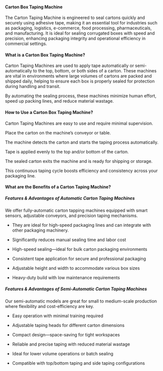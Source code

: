 #### Carton Box Taping Machine

The Carton Taping Machine is engineered to seal cartons quickly and securely using adhesive tape, making it an essential
tool for industries such as packaging, logistics, e-commerce, food processing, pharmaceuticals, and manufacturing.
It is ideal for sealing corrugated boxes with speed and precision, enhancing packaging integrity and operational
efficiency in commercial settings.

#### What is a Carton Box Taping Machine?

Carton Taping Machines are used to apply tape automatically or semi-automatically to the top, bottom, or both sides of a carton.
These machines are vital in environments where large volumes of cartons are packed and shipped daily, helping to ensure
each box is properly sealed for protection during handling and transit.

By automating the sealing process, these machines minimize human effort, speed up packing lines, and reduce material
wastage.

#### How to Use a Carton Box  Taping Machine?

Carton Taping Machines are easy to use and require minimal supervision.

Place the carton on the machine’s conveyor or table.

The machine detects the carton and starts the taping process automatically.

Tape is applied evenly to the top and/or bottom of the carton.

The sealed carton exits the machine and is ready for shipping or storage.

This continuous taping cycle boosts efficiency and consistency across your packaging line.

#### What are the Benefits of a Carton Taping Machine?

##### Features & Advantages of Automatic Carton Taping Machines

We offer fully-automatic carton tapping machines equipped with smart sensors, adjustable conveyors, and precision taping
mechanisms.

- They are ideal for high-speed packaging lines and can integrate with other packaging machinery.

- Significantly reduces manual sealing time and labor cost

- High-speed sealing—ideal for bulk carton packaging environments

- Consistent tape application for secure and professional packaging

- Adjustable height and width to accommodate various box sizes

- Heavy-duty build with low maintenance requirements

##### Features & Advantages of Semi-Automatic Carton Taping Machines

Our semi-automatic models are great for small to medium-scale production where flexibility and cost-efficiency are key.

- Easy operation with minimal training required

- Adjustable taping heads for different carton dimensions

- Compact design—space-saving for tight workspaces

- Reliable and precise taping with reduced material wastage

- Ideal for lower volume operations or batch sealing

- Compatible with top/bottom taping and side taping configurations